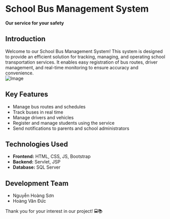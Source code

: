 # **School Bus Management System**  

**Our service for your safety**  

## **Introduction**  
Welcome to our School Bus Management System! This system is designed to provide an efficient solution for tracking, managing, and operating school transportation services. It enables easy registration of bus routes, driver management, and real-time monitoring to ensure accuracy and convenience.  
![Image](https://github.com/user-attachments/assets/d0f8c07c-4448-4425-9736-028fed027d4f)
## **Key Features**  
- Manage bus routes and schedules  
- Track buses in real time  
- Manage drivers and vehicles  
- Register and manage students using the service  
- Send notifications to parents and school administrators  

## **Technologies Used**  
- **Frontend:** HTML, CSS, JS, Bootstrap  
- **Backend:** Servlet, JSP  
- **Database:** SQL Server  

## **Development Team**  
- Nguyễn Hoàng Sơn  
- Hoàng Văn Đức  

Thank you for your interest in our project! 🚍📚
